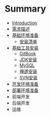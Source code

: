 # Summary

* [Introduction](README.md)
* [需求描述 ](xu-qiu-miao-shu.md)
* [基础环境准备](ji-chu-huan-jing-zhun-bei.md)
  * [安装清单](ji-chu-huan-jing-zhun-bei/an-zhuang-qing-dan.md)
* [基础工具安装](ji-chu-gong-ju-an-zhuang.md)
  * [GitBook](gitbook.md)
  * [JDK安装](jdkan-zhuang.md)
  * [MySQL](mysql.md)
  * [禅道安装](shan-dao-an-zhuang.md)
  * [SVN安装](svnan-zhuang.md)
* [开发环境准备](jdkan-zhuang/kai-fa-huan-jing-zhun-bei.md)
* [部署环境准备](bu-shu-huan-jing-zhun-bei.md)
* 前端开发
* 后端开发
* 运维

